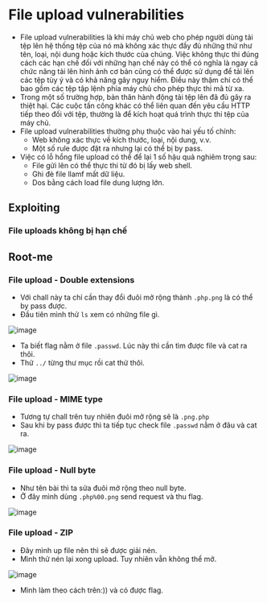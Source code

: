 # File upload vulnerabilities
- File upload vulnerabilities là khi máy chủ web cho phép người dùng tải tệp lên hệ thống tệp của nó mà không xác thực đầy đủ những thứ như tên, loại, nội dung hoặc kích thước của chúng. Việc không thực thi đúng cách các hạn chế đối với những hạn chế này có thể có nghĩa là ngay cả chức năng tải lên hình ảnh cơ bản cũng có thể được sử dụng để tải lên các tệp tùy ý và có khả năng gây nguy hiểm. Điều này thậm chí có thể bao gồm các tệp tập lệnh phía máy chủ cho phép thực thi mã từ xa.
- Trong một số trường hợp, bản thân hành động tải tệp lên đã đủ gây ra thiệt hại. Các cuộc tấn công khác có thể liên quan đến yêu cầu HTTP tiếp theo đối với tệp, thường là để kích hoạt quá trình thực thi tệp của máy chủ.
- File upload vulnerabilities thường phụ thuộc vào hai yếu tố chính:
    - Web không xác thực về kích thước, loại, nội dung, v.v.
    - Một số rule được đặt ra nhưng lại có thể bị by pass.
- Việc có lỗ hổng file upload có thể để lại 1 số hậu quả nghiêm trọng sau:
    - File gửi lên có thể thực thi từ đó bị lấy web shell.
    - Ghi đè file llamf mất dữ liệu.
    - Dos bằng cách load file dung lượng lớn.

## Exploiting 
### File uploads không bị hạn chế
## Root-me
### File upload - Double extensions
- Với chall này ta chỉ cần thay đổi đuôi mở rộng thành `.php.png` là có thể by pass được.
- Đầu tiên mình thử `ls` xem có những file gì.

![image](https://github.com/user-attachments/assets/09ab1444-f736-47dc-baf8-0439b7f0c1f5)
- Ta biết flag nằm ở file `.passwd`. Lúc này thì cần tìm được file và cat ra thôi.
- Thử `../` từng thư mục rồi cat thử thôi.

![image](https://github.com/user-attachments/assets/b36da3d6-62fa-4703-ad53-252d4647c812)

### File upload - MIME type
- Tương tự chall trên tuy nhiên đuôi mở rộng sẽ là `.png.php`
- Sau khi by pass được thì ta tiếp tục check file `.passwd` nằm ở đâu và cat ra.

![image](https://github.com/user-attachments/assets/09193d11-e34c-47bc-bde1-740c1dbd6fc4)


### File upload - Null byte
- Như tên bài thì ta sửa đuôi mở rộng theo null byte.
- Ở đây mình dùng `.php%00.png` send request và thu flag.

![image](https://github.com/user-attachments/assets/3c01c9b1-2ed4-4eaa-bb1c-3f50caedb05c)

### File upload - ZIP
- Đây mình up file nên thì sẽ được giải nén.
- Mình thử nén lại xong upload. Tuy nhiên vẫn không thể mở.

![image](https://github.com/user-attachments/assets/fb9e43d2-fbcb-4418-91ff-d8396b56742c)

- Mình làm theo cách trên:)) và có được flag.
